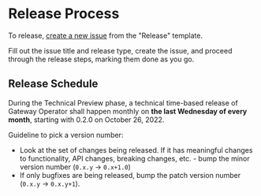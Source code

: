 # Release Process

To release, [create a new issue](https://github.com/Kong/kubernetes-ingress-controller/issues/new/choose) from the "Release" template.

Fill out the issue title and release type, create the issue, and proceed through the release steps, marking them done as you go.

## Release Schedule

During the Technical Preview phase, a technical time-based release of Gateway Operator shall happen monthly on **the last Wednesday of every month**, starting with 0.2.0 on October 26, 2022.

Guideline to pick a version number:
* Look at the set of changes being released. If it has meaningful changes to functionality, API changes, breaking changes, etc. - bump the minor version number (`0.x.y` -> `0.x+1.0`)
* If only bugfixes are being released, bump the patch version number (`0.x.y` -> `0.x.y+1`).
